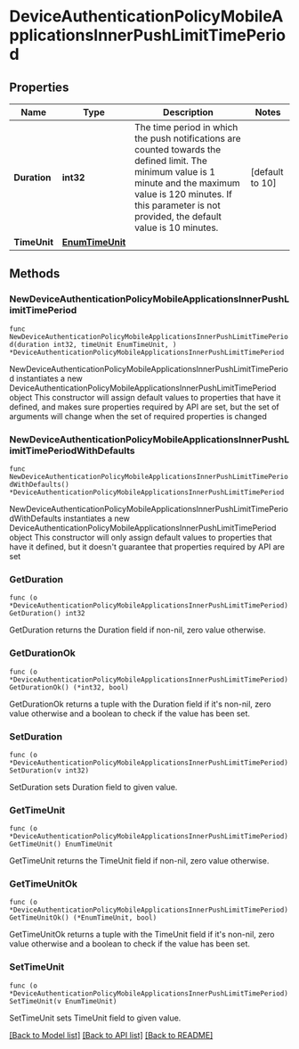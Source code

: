 # DeviceAuthenticationPolicyMobileApplicationsInnerPushLimitTimePeriod

## Properties

Name | Type | Description | Notes
------------ | ------------- | ------------- | -------------
**Duration** | **int32** | The time period in which the push notifications are counted towards the defined limit. The minimum value is 1 minute and the maximum value is 120 minutes. If this parameter is not provided, the default value is 10 minutes. | [default to 10]
**TimeUnit** | [**EnumTimeUnit**](EnumTimeUnit.md) |  | 

## Methods

### NewDeviceAuthenticationPolicyMobileApplicationsInnerPushLimitTimePeriod

`func NewDeviceAuthenticationPolicyMobileApplicationsInnerPushLimitTimePeriod(duration int32, timeUnit EnumTimeUnit, ) *DeviceAuthenticationPolicyMobileApplicationsInnerPushLimitTimePeriod`

NewDeviceAuthenticationPolicyMobileApplicationsInnerPushLimitTimePeriod instantiates a new DeviceAuthenticationPolicyMobileApplicationsInnerPushLimitTimePeriod object
This constructor will assign default values to properties that have it defined,
and makes sure properties required by API are set, but the set of arguments
will change when the set of required properties is changed

### NewDeviceAuthenticationPolicyMobileApplicationsInnerPushLimitTimePeriodWithDefaults

`func NewDeviceAuthenticationPolicyMobileApplicationsInnerPushLimitTimePeriodWithDefaults() *DeviceAuthenticationPolicyMobileApplicationsInnerPushLimitTimePeriod`

NewDeviceAuthenticationPolicyMobileApplicationsInnerPushLimitTimePeriodWithDefaults instantiates a new DeviceAuthenticationPolicyMobileApplicationsInnerPushLimitTimePeriod object
This constructor will only assign default values to properties that have it defined,
but it doesn't guarantee that properties required by API are set

### GetDuration

`func (o *DeviceAuthenticationPolicyMobileApplicationsInnerPushLimitTimePeriod) GetDuration() int32`

GetDuration returns the Duration field if non-nil, zero value otherwise.

### GetDurationOk

`func (o *DeviceAuthenticationPolicyMobileApplicationsInnerPushLimitTimePeriod) GetDurationOk() (*int32, bool)`

GetDurationOk returns a tuple with the Duration field if it's non-nil, zero value otherwise
and a boolean to check if the value has been set.

### SetDuration

`func (o *DeviceAuthenticationPolicyMobileApplicationsInnerPushLimitTimePeriod) SetDuration(v int32)`

SetDuration sets Duration field to given value.


### GetTimeUnit

`func (o *DeviceAuthenticationPolicyMobileApplicationsInnerPushLimitTimePeriod) GetTimeUnit() EnumTimeUnit`

GetTimeUnit returns the TimeUnit field if non-nil, zero value otherwise.

### GetTimeUnitOk

`func (o *DeviceAuthenticationPolicyMobileApplicationsInnerPushLimitTimePeriod) GetTimeUnitOk() (*EnumTimeUnit, bool)`

GetTimeUnitOk returns a tuple with the TimeUnit field if it's non-nil, zero value otherwise
and a boolean to check if the value has been set.

### SetTimeUnit

`func (o *DeviceAuthenticationPolicyMobileApplicationsInnerPushLimitTimePeriod) SetTimeUnit(v EnumTimeUnit)`

SetTimeUnit sets TimeUnit field to given value.



[[Back to Model list]](../README.md#documentation-for-models) [[Back to API list]](../README.md#documentation-for-api-endpoints) [[Back to README]](../README.md)


